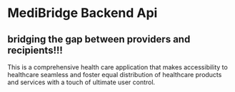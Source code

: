 # MediBridge Backend Api
## bridging the gap between providers and recipients!!!

This is a comprehensive health care application that makes accessibility to healthcare seamless and foster equal distribution of healthcare products and services with a touch of ultimate user control.
